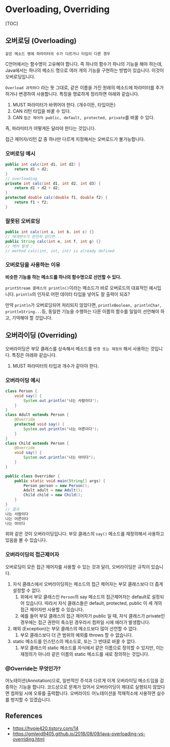 # Overloading, Overriding

[TOC]

## 오버로딩 (Overloading)

`같은 메소드 명에 파라미터의 수가 다르거나 타입이 다른 경우`

C언어에서는 함수명이 고유해야 합니다. 즉 하나의 함수가 하나의 기능을 해야 하는데, Java에서는 하나의 메소드 명으로 여러 개의 기능을 구현하는 방법이 있습니다. 이것이 오버로딩입니다.

`Overload 과적하다` 라는 뜻 그대로, 같은 이름을 가진 원래의 메소드에 파라미터를 추가하거나 변경하여 사용합니다. 특징을 명료하게 정리하면 아래와 같습니다.

1. MUST 파라미터가 바뀌어야 한다. (개수이든, 타입이든)
2. CAN 리턴 타입을 바꿀 수 있다.
3. CAN `접근 제어자 public, default, protected, private`를 바꿀 수 있다.

즉, 파라미터가 어떻게든 달라야 한다는 것입니다.

접근 제어자/리턴 값 중 하나만 다르게 지정해서는 오버로드가 불가능합니다.

### 오버로딩 예시

```java
public int calc(int d1, int d2) {
    return d1 + d2;
}
// overloading
private int calc(int d1, int d2, int d3) {
    return d1 + d2 + d2;
}
protected double calc(double f1, double f2) {
    return f1 + f2;
}

```

### 잘못된 오버로딩

```java
public int calc(int a, int b, int c) {}
// 매개변수가 완전히 같다면...
public String calc(int e, int f, int g) {}
// 에러 발생 :
// method calc(int, int, int) is already defined 
```

### 오버로딩을 사용하는 이유

**비슷한 기능을 하는 메소드를 하나의 함수명으로 선언할 수 있다.**

`printStream 클래스의 println()`이라는 메소드가 바로 오버로드의 대표적인 예시입니다. `println`의 인자로 어떤 데이터 타입을 넣어도 잘 출력이 되죠?

만약 `println`가 오버로딩되어 처리되지 않았다면, `printlnBoolean, printlnChar, printlnString...`등, 동일한 기능을 수행하는 다른 이름의 함수를 일일이 선언해야 하고, 기억해야 할 것입니다.

## 오버라이딩 (Overriding)

오버라이딩은 부모 클래스를 상속해서 메소드를 `변경 또는 재정의` 해서 사용하는 것입니다. 특징은 아래와 같습니다.

1. MUST 파라미터의 타입과 개수가 같아야 한다.

### 오버라이딩 예시

```java
class Person {
    void say() {
        System.out.println('나는 사람이다');
    }
}
class Adult extends Person {
    @Override
    protected void say() {
        System.out.println('나는 어른이다');
    }
}
class Child extends Person {
    @Override
    void say() {
        System.out.println('나는 아이다');
    }
}

public class Overrider {
    public static void main(String[] args) {
        Person person = new Person();
        Adult adult = new Adult();
        Child child = new Child();
    }
}
// 결과
나는 사람이다
나는 어른이다
나는 아이다
```

위와 같은 것이 오버라이딩입니다. 부모 클래스의 `say()` 메소드를 재정의해서 사용하고 있음을 볼 수 있습니다.

### 오버라이딩의 접근제어자

오버로딩이 모든 접근 제어자를 사용할 수 있는 것과 달리, 오버라이딩은 규칙이 있습니다.

1. 자식 클래스에서 오버라이딩하는 메소드의 접근 제어자는 부모 클래스보다 더 좁게 설정할 수 없다.
   1. 위에서 부모 클래스인 `Person`의 say 메소드의 접근제어자는 default로 설정되어 있습니다. 따라서 자식 클래스들은 default, protected, public 이 세 개의 접근 제어자만 사용할 수 있습니다.
   2. 예를 들어 부모 클래스의 접근 제어자가 public 일 때, 자식 클래스가 private인 경우에는 접근 권한이 축소된 경우라서 컴파일 시에 에러가 발생합니다.
2. 예외 (Exception)는 부모 클래스의 메소드보다 많이 선언할 수 없다.
   1. 부모 클래스보다 더 큰 범위의 예외를 throws 할 수 없습니다.
3. static 메소드를 인스턴스의 메소드로, 또는 그 반대로 바꿀 수 없다.
   1. 부모 클래스의 static 메소드를 자식에서 같은 이름으로 정의할 수 있지만, 이는 재정의가 아니라 같은 이름의 static 메소드를 새로 정의하는 것입니다.

### @Override는 무엇인가?

어노테이션(Annotation)으로, 일반적인 주석과 다르게 이게 오버라이딩 메소드임을 검증하는 기능을 합니다. 코드상으로 문제가 있어서 오버라이딩이 제대로 실행되지 않았다면 컴파일 시에 오류를 출력합니다. 오버라이드 어노테이션을 적재적소에 사용하면 실수를 방지할 수 있겠습니다.

## References

- https://hyoje420.tistory.com/14
- https://gmlwjd9405.github.io/2018/08/09/java-overloading-vs-overriding.html